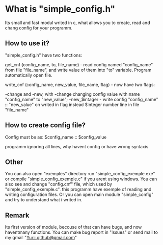 What is "simple_config.h"
========================

Its small and fast modul writed in c, what allows you to create, read and chang config for your programm.

How to use it?
----------------
"simple_config.h" have two functions: 

get_cnf (config_name, to, file_name) - read config named "config_name" from file "file_name", and write value of them into "to" variable. Program automatically open file.

write_cnf (config_name, new_value, file_name, flag) - now have two flags: 

-change and -new, with -change changing config value with name "config_name" to "new_value";
-new_$intager - write config "config_name" :: "new_value" on writed in flag instead $integer number line in file "file_name"

How to create config file?
--------------------------
Config must be as:
$config_name :: $config_value

programm ignoring all lines, why havent config or have wrong syntaxis

Other
-----
You can also open "exemples" directory run "simple_config_exemple.exe" or compile "simple_config_exemple.c" if you arent using windows. You can also see and change "config.cnf" file, which used by "simple_config_exemple.c". this programm have exemple of reading and writing configuration files. 
Or you can open main module "simple_config" and try to understand what i writed in.

Remark
------
Its first version of module, becouse of that can have bugs, and now haventmany functions. 
You can make bug report in "Issues" or send mail to my gmail "Yurii.github@gmail.com"